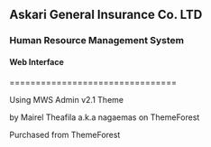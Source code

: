 <h2>Askari General Insurance Co. LTD</h2>
<h3>Human Resource Management System</h3>
<h4>Web Interface</h4>
================================

<p>Using MWS Admin v2.1 Theme</p>
<p>by Mairel Theafila <maimairel@yahoo.com> a.k.a nagaemas on ThemeForest</p>
<p>Purchased from ThemeForest<p>

